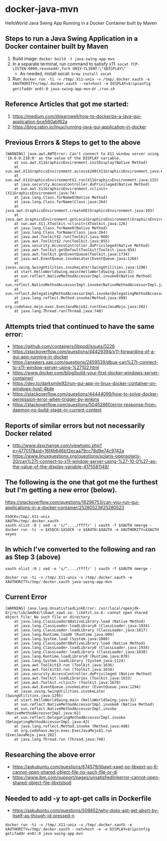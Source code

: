 # docker-java-mvn
HelloWorld Java Swing App Running in a Docker Container built by Maven

## Steps to run a Java Swing Application in a Docker container built by Maven
1. Build image:
  `docker build -t java-swing-app-mvn .`
2. In a separate terminal, run command to satisfy x11:
  `socat TCP-LISTEN:6000,reuseaddr,fork UNIX-CLIENT:\"$DISPLAY\"`
    * As needed, install socat:
      `brew install socat`
3. Run:
  `docker run -ti -v /tmp/.X11-unix -v /tmp/.docker.xauth -e XAUTHORITY=/tmp/.docker.xauth --net=host -e DISPLAY=$(ipconfig getifaddr en0):0 java-swing-app-mvn`
  or `./run.sh`

## Reference Articles that got me started:
1. https://medium.com/@learnwell/how-to-dockerize-a-java-gui-application-bce560abf62a
2. https://blog.rabin.io/linux/running-java-gui-application-in-docker

## Previous Errors & Steps to get to the above
```
[WARNING] java.awt.AWTError: Can't connect to X11 window server using '10.0.0.210:0' as the value of the DISPLAY variable.
	at sun.awt.X11GraphicsEnvironment.initDisplay(Native Method)
	at sun.awt.X11GraphicsEnvironment.access$200(X11GraphicsEnvironment.java:65)
	at sun.awt.X11GraphicsEnvironment$1.run(X11GraphicsEnvironment.java:115)
	at java.security.AccessController.doPrivileged(Native Method)
	at sun.awt.X11GraphicsEnvironment.<clinit>(X11GraphicsEnvironment.java:74)
	at java.lang.Class.forName0(Native Method)
	at java.lang.Class.forName(Class.java:264)
	at java.awt.GraphicsEnvironment.createGE(GraphicsEnvironment.java:103)
	at java.awt.GraphicsEnvironment.getLocalGraphicsEnvironment(GraphicsEnvironment.java:82)
	at sun.awt.X11.XToolkit.<clinit>(XToolkit.java:126)
	at java.lang.Class.forName0(Native Method)
	at java.lang.Class.forName(Class.java:264)
	at java.awt.Toolkit$2.run(Toolkit.java:860)
	at java.awt.Toolkit$2.run(Toolkit.java:855)
	at java.security.AccessController.doPrivileged(Native Method)
	at java.awt.Toolkit.getDefaultToolkit(Toolkit.java:854)
	at java.awt.Toolkit.getEventQueue(Toolkit.java:1734)
	at java.awt.EventQueue.invokeLater(EventQueue.java:1266)
	at javax.swing.SwingUtilities.invokeLater(SwingUtilities.java:1290)
	at start.HelloWorldSwing.main(HelloWorldSwing.java:31)
	at sun.reflect.NativeMethodAccessorImpl.invoke0(Native Method)
	at sun.reflect.NativeMethodAccessorImpl.invoke(NativeMethodAccessorImpl.java:62)
	at sun.reflect.DelegatingMethodAccessorImpl.invoke(DelegatingMethodAccessorImpl.java:43)
	at java.lang.reflect.Method.invoke(Method.java:498)
	at org.codehaus.mojo.exec.ExecJavaMojo$1.run(ExecJavaMojo.java:282)
	at java.lang.Thread.run(Thread.java:748)
```

## Attempts tried that continued to have the same error:
* https://github.com/containers/libpod/issues/5226
* https://stackoverflow.com/questions/44429394/x11-forwarding-of-a-gui-app-running-in-docker
* https://answers.sap.com/questions/2459539/dbua-can%27t-connect-to-x11-window-server-using-%27102.html
* https://www.docker.com/blog/build-your-first-docker-windows-server-container/
* https://dev.to/darksmile92/run-gui-app-in-linux-docker-container-on-windows-host-4kde
* https://stackoverflow.com/questions/44444099/how-to-solve-docker-permission-error-when-trigger-by-jenkins
* https://stackoverflow.com/questions/50452860/error-response-from-daemon-no-build-stage-in-current-context

## Reports of similar errors but not necessarily Docker related
* http://www.dsxchange.com/viewtopic.php?p=477017&sid=16f4b646b12ecaa79cc78d9e74c9742a
* https://www.linuxquestions.org/questions/solaris-opensolaris-20/can%27t-connect-to-x11-window-server-using-%27-10-0%27-as-the-value-of-the-display-variable-4175581149/

## The following is the one that got me the furthest but I'm getting a new error (below).
https://stackoverflow.com/questions/16296753/can-you-run-gui-applications-in-a-docker-container/25280523#25280523

```
XSOCK=/tmp/.X11-unix
XAUTH=/tmp/.docker.xauth
xauth nlist :0 | sed -e 's/^..../ffff/' | xauth -f $XAUTH nmerge -
docker run -ti -v $XSOCK:$XSOCK -v $XAUTH:$XAUTH -e XAUTHORITY=$XAUTH xeyes
```

## In which I've converted to the following and ran as Step 3 (above)
```
xauth nlist :0 | sed -e 's/^..../ffff/' | xauth -f $XAUTH nmerge -

docker run -ti -v /tmp/.X11-unix -v /tmp/.docker.xauth -e XAUTHORITY=/tmp/.docker.xauth java-swing-app-mvn
```

## Current Error

```
[WARNING] java.lang.UnsatisfiedLinkError: /usr/local/openjdk-8/jre/lib/amd64/libawt_xawt.so: libXtst.so.6: cannot open shared object file: No such file or directory
    at java.lang.ClassLoader$NativeLibrary.load (Native Method)
    at java.lang.ClassLoader.loadLibrary0 (ClassLoader.java:1934)
    at java.lang.ClassLoader.loadLibrary (ClassLoader.java:1817)
    at java.lang.Runtime.load0 (Runtime.java:809)
    at java.lang.System.load (System.java:1088)
    at java.lang.ClassLoader$NativeLibrary.load (Native Method)
    at java.lang.ClassLoader.loadLibrary0 (ClassLoader.java:1934)
    at java.lang.ClassLoader.loadLibrary (ClassLoader.java:1838)
    at java.lang.Runtime.loadLibrary0 (Runtime.java:870)
    at java.lang.System.loadLibrary (System.java:1124)
    at java.awt.Toolkit$3.run (Toolkit.java:1636)
    at java.awt.Toolkit$3.run (Toolkit.java:1634)
    at java.security.AccessController.doPrivileged (Native Method)
    at java.awt.Toolkit.loadLibraries (Toolkit.java:1633)
    at java.awt.Toolkit.<clinit> (Toolkit.java:1670)
    at java.awt.EventQueue.invokeLater (EventQueue.java:1294)
    at javax.swing.SwingUtilities.invokeLater (SwingUtilities.java:1295)
    at start.HelloWorldSwing.main (HelloWorldSwing.java:31)
    at sun.reflect.NativeMethodAccessorImpl.invoke0 (Native Method)
    at sun.reflect.NativeMethodAccessorImpl.invoke (NativeMethodAccessorImpl.java:62)
    at sun.reflect.DelegatingMethodAccessorImpl.invoke (DelegatingMethodAccessorImpl.java:43)
    at java.lang.reflect.Method.invoke (Method.java:498)
    at org.codehaus.mojo.exec.ExecJavaMojo$1.run (ExecJavaMojo.java:282)
    at java.lang.Thread.run (Thread.java:748)
```

## Researching the above error
* https://askubuntu.com/questions/674579/libawt-xawt-so-libxext-so-6-cannot-open-shared-object-file-no-such-file-or-di
* https://www.ibm.com/support/pages/unsatisfiedlinkerror-cannot-open-shared-object-file-libxtstso6

## Needed to add -y to apt-get calls in Dockerfile
* https://askubuntu.com/questions/509852/why-does-apt-get-abort-by-itself-as-though-id-pressed-n

`docker run -ti -v /tmp/.X11-unix -v /tmp/.docker.xauth -e XAUTHORITY=/tmp/.docker.xauth --net=host -e -e DISPLAY=$(ipconfig getifaddr en0):0 java-swing-app-mvn`
